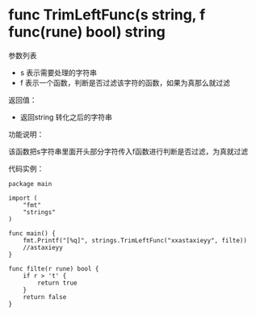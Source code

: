 # func TrimLeftFunc(s string, f func(rune) bool) string

参数列表

- s 表示需要处理的字符串
- f 表示一个函数，判断是否过滤该字符的函数，如果为真那么就过滤

返回值：

- 返回string 转化之后的字符串

功能说明：

该函数把s字符串里面开头部分字符传入f函数进行判断是否过滤，为真就过滤

代码实例：

	package main
	
	import (
		"fmt"
		"strings"
	)
	
	func main() {
		fmt.Printf("[%q]", strings.TrimLeftFunc("xxastaxieyy", filte))
		//astaxieyy
	}
	
	func filte(r rune) bool {
		if r > 't' {
			return true
		}
		return false
	}
